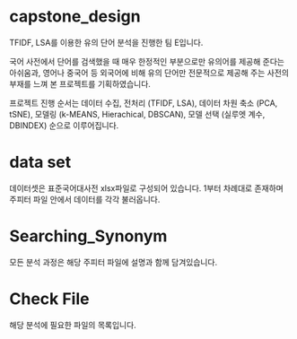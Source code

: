 # capstone_design

TFIDF, LSA를 이용한 유의 단어 분석을 진행한 팀 E입니다. 

국어 사전에서 단어를 검색했을 때 매우 한정적인 부분으로만 유의어를 제공해 준다는 아쉬움과, 영어나 중국어 등 외국어에 비해 유의 단어만 전문적으로 제공해 주는 사전의 부재를 느껴 본 프로젝트를 기획하였습니다. 
    
프로젝트 진행 순서는 데이터 수집, 전처리 (TFIDF, LSA), 데이터 차원 축소 (PCA, tSNE), 모델링 (k-MEANS, Hierachical, DBSCAN), 모델 선택 (실루엣 계수, DBINDEX) 순으로 이루어집니다. 


# data set
데이터셋은 표준국어대사전 xlsx파일로 구성되어 있습니다. 1부터 차례대로 존재하며 주피터 파일 안에서 데이터를 각각 불러옵니다.

# Searching_Synonym
모든 분석 과정은 해당 주피터 파일에 설명과 함께 담겨있습니다. 

# Check File
해당 분석에 필요한 파일의 목록입니다. 